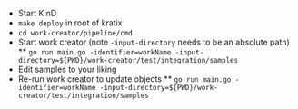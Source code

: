 * Start KinD
* `make deploy` in root of kratix
* `cd work-creator/pipeline/cmd`
* Start work creator (note `-input-directory` needs to be an absolute path)
** `go run main.go -identifier=workName -input-directory=${PWD}/work-creator/test/integration/samples`
* Edit samples to your liking
* Re-run work creator to update objects
** `go run main.go -identifier=workName -input-directory=${PWD}/work-creator/test/integration/samples`